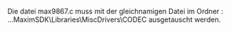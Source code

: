 Die datei max9867.c muss mit der gleichnamigen Datei im Ordner : ...MaximSDK\Libraries\MiscDrivers\CODEC ausgetauscht werden. 
